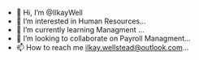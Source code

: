 - 👋 Hi, I’m @IlkayWell
- 👀 I’m interested in Human Resources...
- 🌱 I’m currently learning Managment ...
- 💞️ I’m looking to collaborate on Payroll Managment...
- 📫 How to reach me ilkay.wellstead@outlook.com...

<!---
IlkayWell/IlkayWell is a ✨ special ✨ repository because its `README.md` (this file) appears on your GitHub profile.
You can click the Preview link to take a look at your changes.
--->
